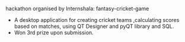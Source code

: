 hackathon organised by Internshala: fantasy-cricket-game

* A desktop application for creating cricket teams ,calculating scores based on matches, using QT Designer and pyQT library and SQL.
* Won 3rd prize upon submission.
